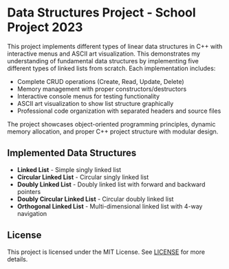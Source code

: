 # Data Structures Project - School Project 2023

This project implements different types of linear data structures in C++ with interactive menus and ASCII art visualization. This demonstrates my understanding of fundamental data structures by implementing five different types of linked lists from scratch. Each implementation includes:

- Complete CRUD operations (Create, Read, Update, Delete)
- Memory management with proper constructors/destructors
- Interactive console menus for testing functionality
- ASCII art visualization to show list structure graphically
- Professional code organization with separated headers and source files

The project showcases object-oriented programming principles, dynamic memory allocation, and proper C++ project structure with modular design.

## Implemented Data Structures

- **Linked List** - Simple singly linked list
- **Circular Linked List** - Circular singly linked list  
- **Doubly Linked List** - Doubly linked list with forward and backward pointers
- **Doubly Circular Linked List** - Circular doubly linked list
- **Orthogonal Linked List** - Multi-dimensional linked list with 4-way navigation

## License

This project is licensed under the MIT License. See [LICENSE](LICENSE) for more details.